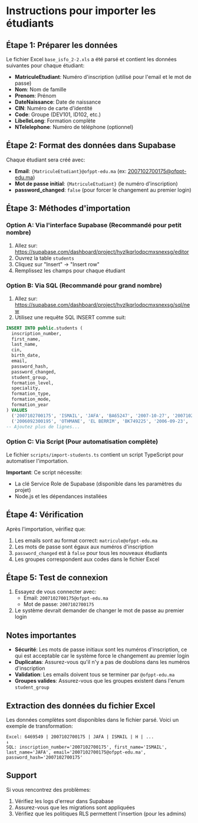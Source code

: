 
# Instructions pour importer les étudiants

## Étape 1: Préparer les données

Le fichier Excel `base_isfo_2-2.xls` a été parsé et contient les données suivantes pour chaque étudiant:

- **MatriculeEtudiant**: Numéro d'inscription (utilisé pour l'email et le mot de passe)
- **Nom**: Nom de famille
- **Prenom**: Prénom
- **DateNaissance**: Date de naissance
- **CIN**: Numéro de carte d'identité
- **Code**: Groupe (DEV101, ID102, etc.)
- **LibelleLong**: Formation complète
- **NTelelephone**: Numéro de téléphone (optionnel)

## Étape 2: Format des données dans Supabase

Chaque étudiant sera créé avec:
- **Email**: `{MatriculeEtudiant}@ofppt-edu.ma` (ex: 2007102700175@ofppt-edu.ma)
- **Mot de passe initial**: `{MatriculeEtudiant}` (le numéro d'inscription)
- **password_changed**: `false` (pour forcer le changement au premier login)

## Étape 3: Méthodes d'importation

### Option A: Via l'interface Supabase (Recommandé pour petit nombre)

1. Allez sur: https://supabase.com/dashboard/project/hyzlkqrlodpcmxsnexsg/editor
2. Ouvrez la table `students`
3. Cliquez sur "Insert" → "Insert row"
4. Remplissez les champs pour chaque étudiant

### Option B: Via SQL (Recommandé pour grand nombre)

1. Allez sur: https://supabase.com/dashboard/project/hyzlkqrlodpcmxsnexsg/sql/new
2. Utilisez une requête SQL INSERT comme suit:

```sql
INSERT INTO public.students (
  inscription_number,
  first_name,
  last_name,
  cin,
  birth_date,
  email,
  password_hash,
  password_changed,
  student_group,
  formation_level,
  speciality,
  formation_type,
  formation_mode,
  formation_year
) VALUES
  ('2007102700175', 'ISMAIL', 'JAFA', 'BA65247', '2007-10-27', '2007102700175@ofppt-edu.ma', '2007102700175', false, 'DEV101', 'Technicien Spécialisé', 'Développement Digital', 'Résidentielle', 'Diplômante', '2025'),
  ('2006092300195', 'OTHMANE', 'EL BERRIM', 'BK749225', '2006-09-23', '2006092300195@ofppt-edu.ma', '2006092300195', false, 'ID101', 'Technicien Spécialisé', 'Infrastructure Digitale', 'Résidentielle', 'Diplômante', '2025');
-- Ajoutez plus de lignes...
```

### Option C: Via Script (Pour automatisation complète)

Le fichier `scripts/import-students.ts` contient un script TypeScript pour automatiser l'importation.

**Important**: Ce script nécessite:
- La clé Service Role de Supabase (disponible dans les paramètres du projet)
- Node.js et les dépendances installées

## Étape 4: Vérification

Après l'importation, vérifiez que:
1. Les emails sont au format correct: `matricule@ofppt-edu.ma`
2. Les mots de passe sont égaux aux numéros d'inscription
3. `password_changed` est à `false` pour tous les nouveaux étudiants
4. Les groupes correspondent aux codes dans le fichier Excel

## Étape 5: Test de connexion

1. Essayez de vous connecter avec:
   - Email: `2007102700175@ofppt-edu.ma`
   - Mot de passe: `2007102700175`
2. Le système devrait demander de changer le mot de passe au premier login

## Notes importantes

- **Sécurité**: Les mots de passe initiaux sont les numéros d'inscription, ce qui est acceptable car le système force le changement au premier login
- **Duplicatas**: Assurez-vous qu'il n'y a pas de doublons dans les numéros d'inscription
- **Validation**: Les emails doivent tous se terminer par `@ofppt-edu.ma`
- **Groupes valides**: Assurez-vous que les groupes existent dans l'enum `student_group`

## Extraction des données du fichier Excel

Les données complètes sont disponibles dans le fichier parsé. Voici un exemple de transformation:

```
Excel: 6469549 | 2007102700175 | JAFA | ISMAIL | H | ...
↓
SQL: inscription_number='2007102700175', first_name='ISMAIL', last_name='JAFA', email='2007102700175@ofppt-edu.ma', password_hash='2007102700175'
```

## Support

Si vous rencontrez des problèmes:
1. Vérifiez les logs d'erreur dans Supabase
2. Assurez-vous que les migrations sont appliquées
3. Vérifiez que les politiques RLS permettent l'insertion (pour les admins)
